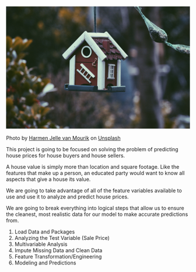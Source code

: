 ![](harmen-jelle-van-mourik-0yfWDwHOB0g-unsplash.jpg)

<span>Photo by <a href="https://unsplash.com/@jelleharmen?utm_source=unsplash&amp;utm_medium=referral&amp;utm_content=creditCopyText">Harmen Jelle van Mourik</a> on <a href="https://unsplash.com/images/things/house?utm_source=unsplash&amp;utm_medium=referral&amp;utm_content=creditCopyText">Unsplash</a></span>

This project is going to be focused on solving the problem of predicting house prices for house buyers and house sellers.

A house value is simply more than location and square footage. Like the features that make up a person, an educated party would want to know all aspects that give a house its value.

We are going to take advantage of all of the feature variables available to use and use it to analyze and predict house prices.

We are going to break everything into logical steps that allow us to ensure the cleanest, most realistic data for our model to make accurate predictions from.

1. Load Data and Packages
2. Analyzing the Test Variable (Sale Price)
3. Multivariable Analysis
4. Impute Missing Data and Clean Data
5. Feature Transformation/Engineering
6. Modeling and Predictions

